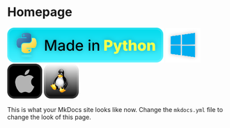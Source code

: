 # Homepage

![Made in Python badge](./badges/made-in-python.svg)
![Works on Windows badge](./badges/works-on-windows-compact-minimal.svg)
![Works on Mac badge](./badges/works-on-mac-compact-minimal.svg)
![Works on Linux badge](./badges/works-on-linux-compact-minimal.svg)

This is what your MkDocs site looks like now. Change the `mkdocs.yml` file to change the look of this page.
